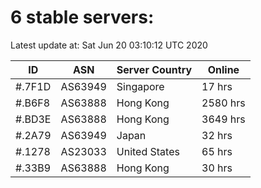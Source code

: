 # 6 stable servers:

Latest update at: Sat Jun 20 03:10:12 UTC 2020

| ID | ASN | Server Country | Online |
| -- | --- | -------------- | ------ |
| #.7F1D | AS63949 | Singapore | 17 hrs |
| #.B6F8 | AS63888 | Hong Kong | 2580 hrs |
| #.BD3E | AS63888 | Hong Kong | 3649 hrs |
| #.2A79 | AS63949 | Japan | 32 hrs |
| #.1278 | AS23033 | United States | 65 hrs |
| #.33B9 | AS63888 | Hong Kong | 30 hrs |

